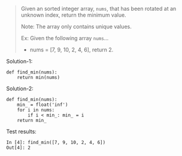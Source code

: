 > Given an sorted integer array, `nums`, that has been rotated at an unknown index, return the minimum value.
>
> Note: The array only contains unique values.
>
> Ex: Given the following array `nums`...
> - nums = [7, 9, 10, 2, 4, 6], return 2.

Solution-1:
```
def find_min(nums):
    return min(nums)
```

Solution-2:
```
def find_min(nums):
    min_ = float('inf')
    for i in nums:
        if i < min_: min_ = i
    return min_
```

Test results:
```
In [4]: find_min([7, 9, 10, 2, 4, 6])
Out[4]: 2
```